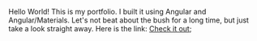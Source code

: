 Hello World! 
This is my portfolio. 
I built it using Angular and Angular/Materials. Let's not beat about the bush for a long time, but just take a look straight away.
Here is the link: [Check it out](https://mike-meier.info/);